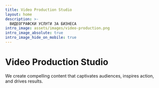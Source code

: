 ```yaml
---
title: Video Production Studio
layout: home
description: >-
  ВИДЕОГРАФСКИ УСЛУГИ ЗА БИЗНЕСА
intro_image: assets/images/video-production.png
intro_image_absolute: true
intro_image_hide_on_mobile: true
---
```

# Video Production Studio

We create compelling content that captivates audiences, inspires action, and drives results.
